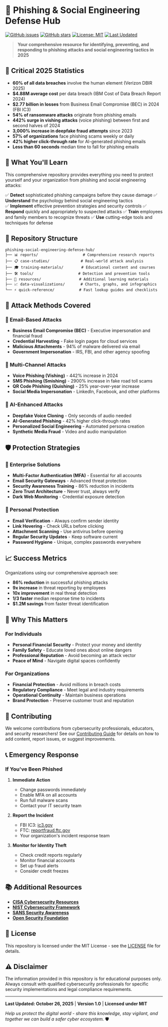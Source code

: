 # 🎣 Phishing & Social Engineering Defense Hub

[![GitHub issues](https://img.shields.io/github/issues/phishing-defense-hub/phishing-social-engineering-defense-hub)](https://github.com/phishing-defense-hub/phishing-social-engineering-defense-hub/issues)
[![GitHub stars](https://img.shields.io/github/stars/phishing-defense-hub/phishing-social-engineering-defense-hub)](https://github.com/phishing-defense-hub/phishing-social-engineering-defense-hub/stargazers)
[![License: MIT](https://img.shields.io/badge/License-MIT-yellow.svg)](https://opensource.org/licenses/MIT)
[![Last Updated](https://img.shields.io/badge/last%20updated-October%202025-blue)](https://github.com/phishing-defense-hub/phishing-social-engineering-defense-hub/commits/main)

> **Your comprehensive resource for identifying, preventing, and responding to phishing attacks and social engineering tactics in 2025**

## 🚨 Critical 2025 Statistics

- **60% of all data breaches** involve the human element (Verizon DBIR 2025)
- **$4.88M average cost** per data breach (IBM Cost of Data Breach Report 2024)
- **$2.77 billion in losses** from Business Email Compromise (BEC) in 2024 (FBI IC3)
- **54% of ransomware attacks** originate from phishing emails
- **442% surge in vishing attacks** (voice phishing) between first and second halves of 2024
- **3,000% increase in deepfake fraud attempts** since 2023
- **57% of organizations** face phishing scams weekly or daily
- **42% higher click-through rate** for AI-generated phishing emails
- **Less than 60 seconds** median time to fall for phishing emails

## 🎯 What You'll Learn

This comprehensive repository provides everything you need to protect yourself and your organization from phishing and social engineering attacks:

✅ **Detect** sophisticated phishing campaigns before they cause damage
✅ **Understand** the psychology behind social engineering tactics  
✅ **Implement** effective prevention strategies and security controls
✅ **Respond** quickly and appropriately to suspected attacks
✅ **Train** employees and family members to recognize threats
✅ **Use** cutting-edge tools and techniques for defense

## 📁 Repository Structure

```
phishing-social-engineering-defense-hub/
├── 📊 reports/                    # Comprehensive research reports
├── 📋 case-studies/              # Real-world attack analysis
├── 🎓 training-materials/        # Educational content and courses
├── 🛠️ tools/                    # Detection and prevention tools
├── 📖 resources/                 # Additional learning materials
├── 📈 data-visualizations/       # Charts, graphs, and infographics
└── ⚡ quick-reference/           # Fast lookup guides and checklists
```


## 🎯 Attack Methods Covered

### 📧 Email-Based Attacks
- **Business Email Compromise (BEC)** - Executive impersonation and financial fraud
- **Credential Harvesting** - Fake login pages for cloud services
- **Malicious Attachments** - 94% of malware delivered via email
- **Government Impersonation** - IRS, FBI, and other agency spoofing

### 📱 Multi-Channel Attacks
- **Voice Phishing (Vishing)** - 442% increase in 2024
- **SMS Phishing (Smishing)** - 2900% increase in fake road toll scams
- **QR Code Phishing (Quishing)** - 25% year-over-year increase
- **Social Media Impersonation** - LinkedIn, Facebook, and other platforms

### 🤖 AI-Enhanced Attacks
- **Deepfake Voice Cloning** - Only seconds of audio needed
- **AI-Generated Phishing** - 42% higher click-through rates
- **Personalized Social Engineering** - Automated persona creation
- **Synthetic Media Fraud** - Video and audio manipulation

## 🛡️ Protection Strategies

### 🏢 Enterprise Solutions
- **Multi-Factor Authentication (MFA)** - Essential for all accounts
- **Email Security Gateways** - Advanced threat protection
- **Security Awareness Training** - 86% reduction in incidents
- **Zero Trust Architecture** - Never trust, always verify
- **Dark Web Monitoring** - Credential exposure detection

### 👤 Personal Protection
- **Email Verification** - Always confirm sender identity
- **Link Hovering** - Check URLs before clicking
- **Attachment Scanning** - Use antivirus before opening
- **Regular Security Updates** - Keep software current
- **Password Hygiene** - Unique, complex passwords everywhere

## 📈 Success Metrics

Organizations using our comprehensive approach see:
- **86% reduction** in successful phishing attacks
- **9x increase** in threat reporting by employees
- **10x improvement** in real threat detection
- **1/3 faster** median response time to incidents
- **$1.2M savings** from faster threat identification

## 🌟 Why This Matters

### For Individuals
- **Personal Financial Security** - Protect your money and identity
- **Family Safety** - Educate loved ones about online dangers
- **Professional Reputation** - Avoid becoming an attack vector
- **Peace of Mind** - Navigate digital spaces confidently

### For Organizations
- **Financial Protection** - Avoid millions in breach costs
- **Regulatory Compliance** - Meet legal and industry requirements
- **Operational Continuity** - Maintain business operations
- **Brand Protection** - Preserve customer trust and reputation

## 🤝 Contributing

We welcome contributions from cybersecurity professionals, educators, and security researchers! See our [Contributing Guide](CONTRIBUTING.md) for details on how to add content, report issues, or suggest improvements.

## 📞 Emergency Response

### If You've Been Phished
1. **Immediate Action**
   - Change passwords immediately
   - Enable MFA on all accounts
   - Run full malware scans
   - Contact your IT security team

2. **Report the Incident**
   - FBI IC3: [ic3.gov](https://ic3.gov)
   - FTC: [reportfraud.ftc.gov](https://reportfraud.ftc.gov)
   - Your organization's incident response team

3. **Monitor for Identity Theft**
   - Check credit reports regularly
   - Monitor financial accounts
   - Set up fraud alerts
   - Consider credit freezes

## 📚 Additional Resources

- **[CISA Cybersecurity Resources](https://www.cisa.gov/cybersecurity)**
- **[NIST Cybersecurity Framework](https://www.nist.gov/cyberframework)**
- **[SANS Security Awareness](https://www.sans.org/security-awareness-training/)**
- **[Open Security Foundation](https://www.osfcommunications.org)**

## 📜 License

This repository is licensed under the MIT License - see the [LICENSE](LICENSE) file for details.

## ⚠️ Disclaimer

The information provided in this repository is for educational purposes only. Always consult with qualified cybersecurity professionals for specific security implementations and legal compliance requirements.

---

**Last Updated: October 26, 2025** | **Version 1.0** | **Licensed under MIT**

*Help us protect the digital world - share this knowledge, stay vigilant, and together we can build a safer cyber ecosystem.* 🛡️
